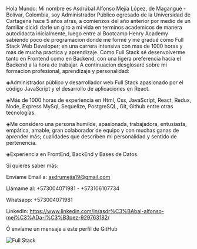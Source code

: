 Hola Mundo: Mi nombre es Asdrúbal Alfonso Mejía López, de Magangué - Bolívar, Colombia, soy Administrador Público egresado de la Universidad de Cartagena hace 5 años atras, a comienzos del año anterior por medio de un familiar dicidí darle un giro a mi vida en terminos academicos de manera autodidacta inicialmente, luego entre al Bootcamp Henry Academy sabiendo poco de programacion donde me formé y me gradué como Full Stack Web Developer; en una carrera intensiva con mas de 1000 horas y mas de mucha practica y aprendizaje. Como Full Stack sé desenvolverme tanto en Frontend como en Backend, con una ligera preferencia hacía el Backend a la hora de trabajar. A continuacion desglosaré sobre mi formacion profesional, aprendizaje y personalidad: 

◈Administrador público y desarrollador web Full Stack apasionado por el código JavaScript y el desarrollo de aplicaciones en React.

◈Más de 1000 horas de experiencia en Html, Css, JavaScript, React, Redux, Node, Express MySql, Sequelize, PostgreSQL, Git, Github entre otras tecnologías.

◈Me considero una persona humilde, apasionada, trabajadora, entusiasta, empática, amable, gran colaborador de equipo y con muchas ganas de aprender más; cualidades que describen mi personalidad y sentido de pertenencia.

◈Experiencia en FrontEnd, BackEnd y Bases de Datos.


Si quieres saber más:

Envíame Email a: asdrumejia19@gmail.com

Llámame al: +573004071981 - +573106107734

Whatsapp: +573004071981

LinkedIn: https://www.linkedin.com/in/asdr%C3%BAbal-alfonso-mej%C3%ADa-l%C3%B3pez-929763182/

Ó envíame un mensaje a este perfil de GitHub



![Full Stack](https://user-images.githubusercontent.com/101151706/212798667-c20f296d-d4de-4b1c-8396-1c365c793952.jpg)
